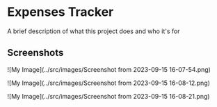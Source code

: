 
# Expenses Tracker

A brief description of what this project does and who it's for


## Screenshots

![My Image](../src/images/Screenshot from 2023-09-15 16-07-54.png)

![My Image](../src/images/Screenshot from 2023-09-15 16-08-12.png)

![My Image](../src/images/Screenshot from 2023-09-15 16-08-21.png)

